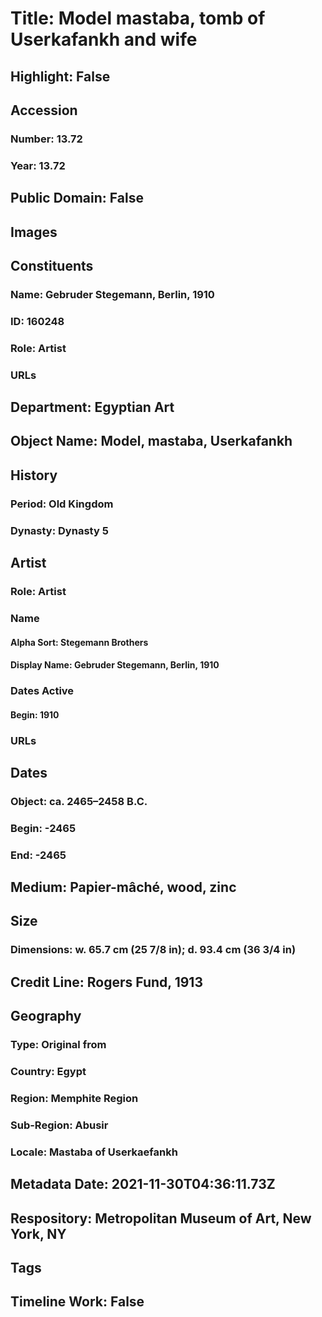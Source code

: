 # Title: Model mastaba, tomb of Userkafankh and wife
## Highlight: False
## Accession
### Number: 13.72
### Year: 13.72
## Public Domain: False
## Images
## Constituents
### Name: Gebruder Stegemann, Berlin, 1910
### ID: 160248
### Role: Artist
### URLs
## Department: Egyptian Art
## Object Name: Model, mastaba, Userkafankh
## History
### Period: Old Kingdom
### Dynasty: Dynasty 5
## Artist
### Role: Artist
### Name
#### Alpha Sort: Stegemann Brothers
#### Display Name: Gebruder Stegemann, Berlin, 1910
### Dates Active
#### Begin: 1910
### URLs
## Dates
### Object: ca. 2465–2458 B.C.
### Begin: -2465
### End: -2465
## Medium: Papier-mâché, wood, zinc
## Size
### Dimensions: w. 65.7 cm (25 7/8 in); d. 93.4 cm (36 3/4 in)
## Credit Line: Rogers Fund, 1913
## Geography
### Type: Original from
### Country: Egypt
### Region: Memphite Region
### Sub-Region: Abusir
### Locale: Mastaba of Userkaefankh
## Metadata Date: 2021-11-30T04:36:11.73Z
## Respository: Metropolitan Museum of Art, New York, NY
## Tags
## Timeline Work: False